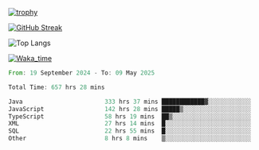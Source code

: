 <!--
**ren-joey/ren-joey** is a ✨ _special_ ✨ repository because its `README.md` (this file) appears on your GitHub profile.

Here are some ideas to get you started:

- 🔭 I’m currently working on ...
- 🌱 I’m currently learning ...
- 👯 I’m looking to collaborate on ...
- 🤔 I’m looking for help with ...
- 💬 Ask me about ...
- 📫 How to reach me: ...
- 😄 Pronouns: ...
- ⚡ Fun fact: ...
-->

[![trophy](https://github-profile-trophy.vercel.app/?username=ren-joey&theme=darkhub&column=5)](https://github.com/ren-joey)

[![GitHub Streak](https://streak-stats.demolab.com/?user=ren-joey&theme=dark)](https://github.com/ren-joey)

![Top Langs](https://github-readme-stats.vercel.app/api/top-langs?username=ren-joey&show_icons=true&layout=compact&locale=en&hide=html,CSS,scss,Pug,Twig&theme=dark)

[![Waka_time](https://github-readme-stats.vercel.app/api/wakatime?username=joeyren&theme=dark)](https://github.com/ren-joey)

<!--START_SECTION:waka-->

```rust
From: 19 September 2024 - To: 09 May 2025

Total Time: 657 hrs 28 mins

Java                       333 hrs 37 mins ████████████▓░░░░░░░░░░░░   50.12 %
JavaScript                 142 hrs 28 mins █████▒░░░░░░░░░░░░░░░░░░░   21.40 %
TypeScript                 58 hrs 19 mins  ██▒░░░░░░░░░░░░░░░░░░░░░░   08.76 %
XML                        27 hrs 14 mins  █░░░░░░░░░░░░░░░░░░░░░░░░   04.09 %
SQL                        22 hrs 55 mins  █░░░░░░░░░░░░░░░░░░░░░░░░   03.44 %
Other                      8 hrs 8 mins    ▒░░░░░░░░░░░░░░░░░░░░░░░░   01.22 %
```

<!--END_SECTION:waka-->

